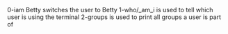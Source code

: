 0-iam Betty switches the user to Betty
1-who/_am_i is used to tell which user is using the terminal
2-groups is used to print all groups a user is part of  
